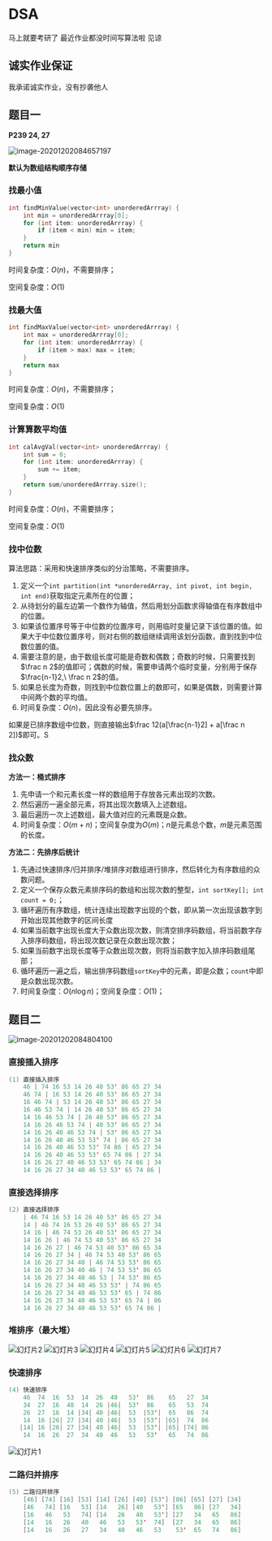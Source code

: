 # DSA

马上就要考研了 最近作业都没时间写算法啦 见谅

## 诚实作业保证

我承诺诚实作业，没有抄袭他人

## 题目一

**P239 24, 27**

![image-20201202084657197](第7次作业非编程题.assets/image-20201202084657197.png)

**默认为数组结构顺序存储**

### 找最小值

```cpp
int findMinValue(vector<int> unorderedArrray) {
    int min = unorderedArrray[0];
	for (int item: unorderedArrray) {
    	if (item < min) min = item;
	}
	return min
}
```

时间复杂度：$O(n)$，不需要排序；

空间复杂度：$O(1)$ 

### 找最大值

```cpp
int findMaxValue(vector<int> unorderedArrray) {
    int max = unorderedArrray[0];
	for (int item: unorderedArrray) {
    	if (item > max) max = item;
	}
	return max
}
```

时间复杂度：$O(n)$，不需要排序；

空间复杂度：$O(1)$ 

### 计算算数平均值

```cpp
int calAvgVal(vector<int> unorderedArrray) {
    int sum = 0;
	for (int item: unorderedArrray) {
    	sum += item;
	}
	return sum/unorderedArrray.size();
}
```

时间复杂度：$O(n)$，不需要排序；

空间复杂度：$O(1)$ 

### 找中位数

算法思路：采用和快速排序类似的分治策略，不需要排序。

1. 定义一个`int partition(int *unorderedArray, int pivot, int begin, int end)`获取指定元素所在的位置；
2. 从待划分的最左边第一个数作为轴值，然后用划分函数求得轴值在有序数组中的位置。
3. 如果该位置序号等于中位数的位置序号，则用临时变量记录下该位置的值。如果大于中位数位置序号，则对右侧的数组继续调用该划分函数，直到找到中位数位置的值。
4. 需要注意的是，由于数组长度可能是奇数和偶数；奇数的时候，只需要找到$\frac n 2$的值即可；偶数的时候，需要申请两个临时变量，分别用于保存$\frac{n-1}2,\ \frac n 2$的值。
5. 如果总长度为奇数，则找到中位数位置上的数即可，如果是偶数，则需要计算中间两个数的平均值。
6. 时间复杂度：$O(n)$，因此没有必要先排序。

如果是已排序数组中位数，则直接输出$\frac 12(a[\frac{n-1}2] + a[\frac n 2])$即可。S

### 找众数

**方法一：桶式排序**

1. 先申请一个和元素长度一样的数组用于存放各元素出现的次数。
2. 然后遍历一遍全部元素，将其出现次数填入上述数组。
3. 最后遍历一次上述数组，最大值对应的元素既是众数。
4. 时间复杂度：$O(m+n)$；空间复杂度为$O(m)$；$n$是元素总个数，$m$是元素范围的长度。

**方法二：先排序后统计**

1. 先通过快速排序/归并排序/堆排序对数组进行排序，然后转化为有序数组的众数问题。
2. 定义一个保存众数元素排序码的数组和出现次数的整型，`int sortKey[]; int count = 0;`；
3. 循环遍历有序数组，统计连续出现数字出现的个数，即从第一次出现该数字到开始出现其他数字的区间长度
4. 如果当前数字出现长度大于众数出现次数，则清空排序码数组，将当前数字存入排序码数组，将出现次数记录在众数出现次数；
5. 如果当前数字出现长度等于众数出现次数，则将当前数字加入排序码数组尾部；
6. 循环遍历一遍之后，输出排序码数组`sortKey`中的元素，即是众数；`count`中即是众数出现次数。
7. 时间复杂度：$O(n\log n)$；空间复杂度：$O(1)$；



## 题目二

![image-20201202084804100](第7次作业非编程题.assets/image-20201202084804100.png)

### 直接插入排序

```cpp
(1) 直接插入排序
    46 | 74 16 53 14 26 40 53' 86 65 27 34
    46 74 | 16 53 14 26 40 53' 86 65 27 34
    16 46 74 | 53 14 26 40 53' 86 65 27 34
    16 46 53 74 | 14 26 40 53' 86 65 27 34
    14 16 46 53 74 | 26 40 53' 86 65 27 34
    14 16 26 46 53 74 | 40 53' 86 65 27 34
    14 16 26 40 46 53 74 | 53' 86 65 27 34
    14 16 26 40 46 53 53' 74 | 86 65 27 34
    14 16 26 40 46 53 53' 74 86 | 65 27 34
    14 16 26 40 46 53 53' 65 74 86 | 27 34
    14 16 26 27 40 46 53 53' 65 74 86 | 34
    14 16 26 27 34 40 46 53 53' 65 74 86 |
```

### 直接选择排序
```cpp
(2) 直接选择排序
    | 46 74 16 53 14 26 40 53' 86 65 27 34
    14 | 46 74 16 53 26 40 53' 86 65 27 34
    14 16 | 46 74 53 26 40 53' 86 65 27 34
    14 16 26 | 46 74 53 40 53' 86 65 27 34
    14 16 26 27 | 46 74 53 40 53' 86 65 34
    14 16 26 27 34 | 46 74 53 40 53' 86 65
    14 16 26 27 34 40 | 46 74 53 53' 86 65
    14 16 26 27 34 40 46 | 74 53 53' 86 65
    14 16 26 27 34 40 46 53 | 74 53' 86 65
    14 16 26 27 34 40 46 53 53' | 74 86 65
    14 16 26 27 34 40 46 53 53' 65 | 74 86
    14 16 26 27 34 40 46 53 53' 65 74 | 86
    14 16 26 27 34 40 46 53 53' 65 74 86 |
```

### 堆排序（最大堆）

![幻灯片2](第7次作业非编程题.assets/幻灯片2.JPG)
![幻灯片3](第7次作业非编程题.assets/幻灯片3.JPG)
![幻灯片4](第7次作业非编程题.assets/幻灯片4.JPG)
![幻灯片5](第7次作业非编程题.assets/幻灯片5.JPG)
![幻灯片6](第7次作业非编程题.assets/幻灯片6.JPG)
![幻灯片7](第7次作业非编程题.assets/幻灯片7.JPG)

### 快速排序

```cpp
(4) 快速排序
    46  74  16  53  14  26  40   53'  86    65   27  34
    34  27  16  40  14  26 |46|  53'  86    65   53  74
    26  27  16  14 |34| 40 |46|  53  |53'|  65   86  74
    14  16 |26| 27 |34| 40 |46|  53  |53'| |65|  74  86
   |14| 16 |26| 27 |34| 40 |46|  53  |53'| |65| |74| 86
    14  16  26  27  34  40  46   53   53'   65   74  86
```

![幻灯片1](第7次作业非编程题.assets/幻灯片1.JPG)

### 二路归并排序
```cpp
(5) 二路归并排序
    [46] [74] [16] [53] [14] [26] [40] [53'] [86] [65] [27] [34]
    [46   74] [16   53] [14   26] [40   53'] [65   86] [27   34]
    [16   46   53   74] [14   26   40   53'] [27   34   65   86]
    [14   16   26   40   46   53   53'  74]  [27   34   65   86]
    [14   16   26   27   34   40   46   53    53'  65   74   86]
```




